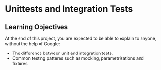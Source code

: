 # Unittests and Integration Tests
## Learning Objectives

At the end of this project, you are expected to be able to explain to anyone, without the help of Google:<br>

- The difference between unit and integration tests.<br>
- Common testing patterns such as mocking, parametrizations and fixtures<br>
